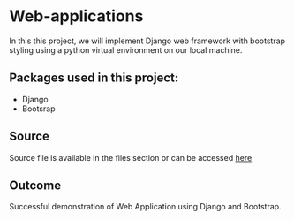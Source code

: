 # Web-applications
In this this project, we will implement Django web framework with bootstrap styling using a python virtual environment on our local machine.
<br />

## Packages used in this project:
- Django
- Bootsrap

## Source
Source file is available in the files section or can be accessed [here](https://github.com/Toqeer-Ahmad/KMeans-Clustering/blob/main/KMeans.ipynb)

## Outcome
Successful demonstration of Web Application using Django and Bootstrap.
